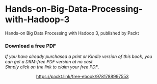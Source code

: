 # Hands-on-Big-Data-Processing-with-Hadoop-3
Hands-on Big Data Processing with Hadoop 3, published by Packt
### Download a free PDF

 <i>If you have already purchased a print or Kindle version of this book, you can get a DRM-free PDF version at no cost.<br>Simply click on the link to claim your free PDF.</i>
<p align="center"> <a href="https://packt.link/free-ebook/9781788997553">https://packt.link/free-ebook/9781788997553 </a> </p>